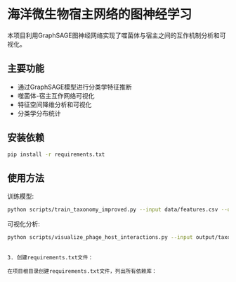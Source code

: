 # 海洋微生物宿主网络的图神经学习

本项目利用GraphSAGE图神经网络实现了噬菌体与宿主之间的互作机制分析和可视化。

## 主要功能

- 通过GraphSAGE模型进行分类学特征推断
- 噬菌体-宿主互作网络可视化
- 特征空间降维分析和可视化
- 分类学分布统计

## 安装依赖

```bash
pip install -r requirements.txt
```

## 使用方法

训练模型:
```bash
python scripts/train_taxonomy_improved.py --input data/features.csv --output output/model
```

可视化分析:
```bash
python scripts/visualize_phage_host_interactions.py --input output/taxonomy_predictions.json --output output/interaction_analysis --interactive
```
```

3. 创建requirements.txt文件：

在项目根目录创建requirements.txt文件，列出所有依赖库：
